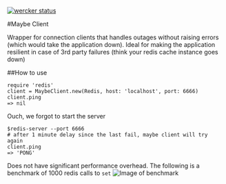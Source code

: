 [![wercker status](https://app.wercker.com/status/6fae9d612ce512dbdfff1146042d65fc/m "wercker status")](https://app.wercker.com/project/bykey/6fae9d612ce512dbdfff1146042d65fc)

#Maybe Client

Wrapper for connection clients that handles outages without raising errors (which would take the application down). Ideal for making the application resilient in case of 3rd party failures (think your redis cache instance goes down)

##How to use

```
require 'redis'
client = MaybeClient.new(Redis, host: 'localhost', port: 6666)
client.ping
=> nil
```

Ouch, we forgot to start the server

```
$redis-server --port 6666
# after 1 minute delay since the last fail, maybe client will try again
client.ping
=> 'PONG'
```

Does not have significant performance overhead. The following is a benchmark of 1000 redis calls to `set`
![Image of benchmark](https://raw.githubusercontent.com/renra/ruby-maybe_client/master/maybe_client_benchmark_1000.png)
